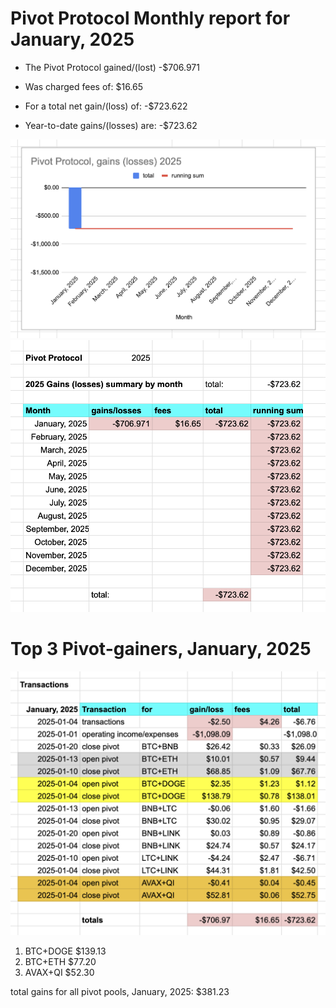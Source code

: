 # Pivot Protocol Monthly report for January, 2025 

* The Pivot Protocol gained/(lost) -$706.971 
* Was charged fees of: $16.65 
* For a total net gain/(loss) of: -$723.622 

* Year-to-date gains/(losses) are: -$723.62 

![Income/expenses, January, 2025](imgs/01a-gains-losses.png)
![Year-to-date](imgs/01b-ytd.png)

# Top 3 Pivot-gainers, January, 2025 

![Top 3 Pivot pools by gains](imgs/02-top-3-pivot-pools.png)

1. BTC+DOGE $139.13 
2. BTC+ETH $77.20 
3. AVAX+QI $52.30 

total gains for all pivot pools, January, 2025: $381.23 


